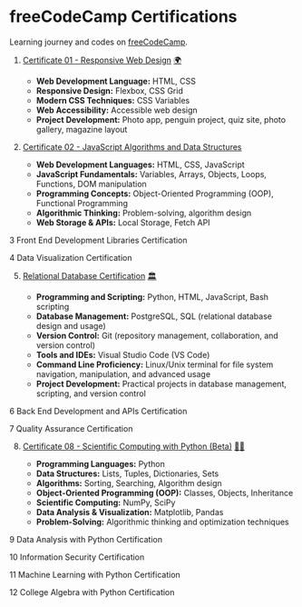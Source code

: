 # freeCodeCamp Certifications
Learning journey and codes on [freeCodeCamp](https://www.freecodecamp.org/learn).

1. [Certificate 01 - Responsive Web Design](C01) 
  [🌍](https://www.freecodecamp.org/certification/WHan7naHW/responsive-web-design)

    - __Web Development Language:__ HTML, CSS
    - __Responsive Design:__ Flexbox, CSS Grid  
    - __Modern CSS Techniques:__ CSS Variables
    - __Web Accessibility:__ Accessible web design
    - __Project Development:__ Photo app, penguin project, quiz site, photo gallery, magazine layout

2. [Certificate 02 - JavaScript Algorithms and Data Structures](C02)

    - __Web Development Languages:__ HTML, CSS, JavaScript
    - __JavaScript Fundamentals:__ Variables, Arrays, Objects, Loops, Functions, DOM manipulation
    - __Programming Concepts:__ Object-Oriented Programming (OOP), Functional Programming
    - __Algorithmic Thinking:__ Problem-solving, algorithm design
    - __Web Storage & APIs:__ Local Storage, Fetch API

3
Front End Development Libraries Certification

4
Data Visualization Certification

5. [Relational Database Certification](C05) [🏛️](https://www.freecodecamp.org/certification/WHan7naHW/relational-database-v8)

    - __Programming and Scripting:__ Python, HTML, JavaScript, Bash scripting
    - __Database Management:__ PostgreSQL, SQL (relational database design and usage)
    - __Version Control:__ Git (repository management, collaboration, and version control)
    - __Tools and IDEs:__ Visual Studio Code (VS Code)
    - __Command Line Proficiency:__ Linux/Unix terminal for file system navigation, manipulation, and advanced usage
    - __Project Development:__ Practical projects in database management, scripting, and version control

6
Back End Development and APIs Certification

7
Quality Assurance Certification

8. [Certificate 08 - Scientific Computing with Python (Beta)](C08) [👩‍🚀](https://www.freecodecamp.org/certification/WHan7naHW/scientific-computing-with-python-v7)

    - __Programming Languages:__ Python  
    - __Data Structures:__ Lists, Tuples, Dictionaries, Sets  
    - __Algorithms:__ Sorting, Searching, Algorithm design  
    - __Object-Oriented Programming (OOP):__ Classes, Objects, Inheritance  
    - __Scientific Computing:__ NumPy, SciPy  
    - __Data Analysis & Visualization:__ Matplotlib, Pandas  
    - __Problem-Solving:__ Algorithmic thinking and optimization techniques

9
Data Analysis with Python Certification

10
Information Security Certification

11
Machine Learning with Python Certification

12
College Algebra with Python Certification
